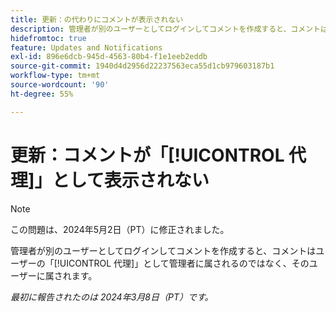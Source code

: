 ```yaml
---
title: 更新：の代わりにコメントが表示されない
description: 管理者が別のユーザーとしてログインしてコメントを作成すると、コメントは、ユーザーの代わりに管理者に関連付けられるのではなく、そのユーザーに関連付けられます。
hidefromtoc: true
feature: Updates and Notifications
exl-id: 896e6dcb-945d-4563-80b4-f1e1eeb2eddb
source-git-commit: 1940d4d2956d22237563eca55d1cb979603187b1
workflow-type: tm+mt
source-wordcount: '90'
ht-degree: 55%

---
```


# 更新：コメントが「[!UICONTROL 代理]」として表示されない

>[!NOTE]
>
>この問題は、2024年5月2日（PT）に修正されました。

管理者が別のユーザーとしてログインしてコメントを作成すると、コメントはユーザーの「[!UICONTROL 代理]」として管理者に属されるのではなく、そのユーザーに属されます。

_最初に報告されたのは 2024年3月8日（PT）です。_

<!--CHECK ME - NO VIEWS APR-JUN 2025-->
